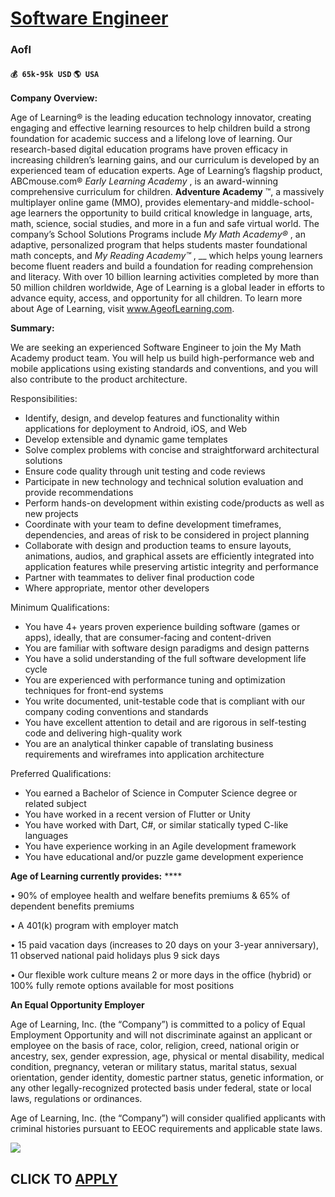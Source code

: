 # [Software Engineer](https://www.remotewlb.com/apply/software-engineer-48096)  
### Aofl  
#### `💰 65k-95k USD` `🌎 USA`  

**Company Overview:**

Age of Learning® is the leading education technology innovator, creating engaging and effective learning resources to help children build a strong foundation for academic success and a lifelong love of learning. Our research-based digital education programs have proven efficacy in increasing children’s learning gains, and our curriculum is developed by an experienced team of education experts. Age of Learning’s flagship product, ABCmouse.com® _Early Learning Academy_ , is an award-winning comprehensive curriculum for children. __Adventure Academy__ ™, a massively multiplayer online game (MMO), provides elementary-and middle-school-age learners the opportunity to build critical knowledge in language, arts, math, science, social studies, and more in a fun and safe virtual world. The company’s School Solutions Programs include _My Math Academy®_ , an adaptive, personalized program that helps students master foundational math concepts, and _My Reading Academy™_ , __ which helps young
learners become fluent readers and build a foundation for reading comprehension and literacy. With over 10 billion learning activities completed by more than 50 million children worldwide, Age of Learning is a global leader in efforts to advance equity, access, and opportunity for all children. To learn more about Age of Learning, visit www.AgeofLearning.com.

  

 **Summary:**

  

We are seeking an experienced Software Engineer to join the My Math Academy product team. You will help us build high-performance web and mobile applications using existing standards and conventions, and you will also contribute to the product architecture.

  
  

Responsibilities:

* Identify, design, and develop features and functionality within applications for deployment to Android, iOS, and Web
* Develop extensible and dynamic game templates
* Solve complex problems with concise and straightforward architectural solutions
* Ensure code quality through unit testing and code reviews
* Participate in new technology and technical solution evaluation and provide recommendations
* Perform hands-on development within existing code/products as well as new projects
* Coordinate with your team to define development timeframes, dependencies, and areas of risk to be considered in project planning
* Collaborate with design and production teams to ensure layouts, animations, audios, and graphical assets are efficiently integrated into application features while preserving artistic integrity and performance
* Partner with teammates to deliver final production code
* Where appropriate, mentor other developers
  
  

Minimum Qualifications:

* You have 4+ years proven experience building software (games or apps), ideally, that are consumer-facing and content-driven
* You are familiar with software design paradigms and design patterns
* You have a solid understanding of the full software development life cycle
* You are experienced with performance tuning and optimization techniques for front-end systems
* You write documented, unit-testable code that is compliant with our company coding conventions and standards
* You have excellent attention to detail and are rigorous in self-testing code and delivering high-quality work
* You are an analytical thinker capable of translating business requirements and wireframes into application architecture
  
  

Preferred Qualifications:

* You earned a Bachelor of Science in Computer Science degree or related subject
* You have worked in a recent version of Flutter or Unity
* You have worked with Dart, C#, or similar statically typed C-like languages
* You have experience working in an Agile development framework
* You have educational and/or puzzle game development experience

 **Age of Learning currently provides:** ****

  

• 90% of employee health and welfare benefits premiums & 65% of dependent benefits premiums

• A 401(k) program with employer match

• 15 paid vacation days (increases to 20 days on your 3-year anniversary), 11 observed national paid holidays plus 9 sick days

• Our flexible work culture means 2 or more days in the office (hybrid) or 100% fully remote options available for most positions

  

  

  

 **An Equal Opportunity Employer**

Age of Learning, Inc. (the “Company”) is committed to a policy of Equal Employment Opportunity and will not discriminate against an applicant or employee on the basis of race, color, religion, creed, national origin or ancestry, sex, gender expression, age, physical or mental disability, medical condition, pregnancy, veteran or military status, marital status, sexual orientation, gender identity, domestic partner status, genetic information, or any other legally-recognized protected basis under federal, state or local laws, regulations or ordinances.

  

Age of Learning, Inc. (the “Company”) will consider qualified applicants with criminal histories pursuant to EEOC requirements and applicable state laws.

![](https://remotive.com/job/track/1897261/blank.gif?source=public_api)  
## CLICK TO [APPLY](https://www.remotewlb.com/apply/software-engineer-48096)

